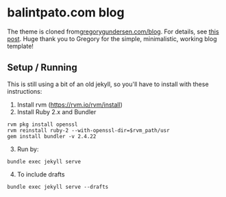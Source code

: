 # balintpato.com blog

The theme is cloned from[gregorygundersen.com/blog](http://gregorygundersen.com/blog/). For details, see [this post](http://gregorygundersen.com/blog/2020/06/21/blog-theme).
Huge thank you to Gregory for the simple, minimalistic, working blog template! 


## Setup / Running 

This is still using a bit of an old jekyll, so you'll have to install with these instructions: 

1. Install rvm (https://rvm.io/rvm/install)
2. Install Ruby 2.x and Bundler
```
rvm pkg install openssl
rvm reinstall ruby-2 --with-openssl-dir=$rvm_path/usr
gem install bundler -v 2.4.22
```
3. Run by:

```
bundle exec jekyll serve 
```
4. To include drafts 
```
bundle exec jekyll serve --drafts
```
